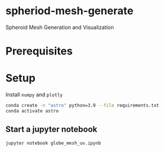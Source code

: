 # spheriod-mesh-generate
Spheroid Mesh Generation and Visualization

# Prerequisites


# Setup
Install `numpy` and `plotly`

```sh
conda create -n "astro" python=3.9 --file requirements.txt
conda activate astro
```

## Start a jupyter notebook
```sh
jupyter notebook globe_mesh_uv.ipynb
```